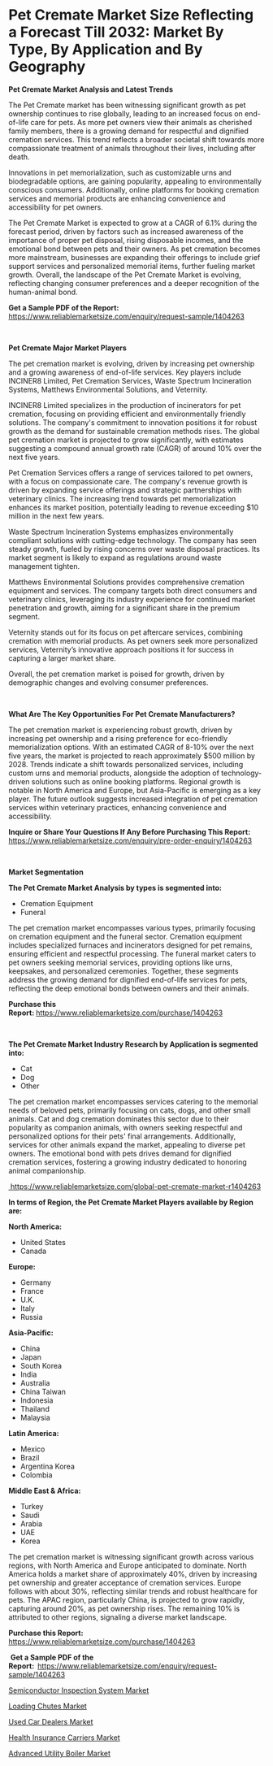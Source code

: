 <p><h1>Pet Cremate Market Size Reflecting a Forecast Till 2032: Market By Type, By Application and By Geography</h1></p><p><strong>Pet Cremate Market Analysis and Latest Trends</strong></p>
<p><p>The Pet Cremate market has been witnessing significant growth as pet ownership continues to rise globally, leading to an increased focus on end-of-life care for pets. As more pet owners view their animals as cherished family members, there is a growing demand for respectful and dignified cremation services. This trend reflects a broader societal shift towards more compassionate treatment of animals throughout their lives, including after death. </p><p>Innovations in pet memorialization, such as customizable urns and biodegradable options, are gaining popularity, appealing to environmentally conscious consumers. Additionally, online platforms for booking cremation services and memorial products are enhancing convenience and accessibility for pet owners. </p><p>The Pet Cremate Market is expected to grow at a CAGR of 6.1% during the forecast period, driven by factors such as increased awareness of the importance of proper pet disposal, rising disposable incomes, and the emotional bond between pets and their owners. As pet cremation becomes more mainstream, businesses are expanding their offerings to include grief support services and personalized memorial items, further fueling market growth. Overall, the landscape of the Pet Cremate Market is evolving, reflecting changing consumer preferences and a deeper recognition of the human-animal bond.</p></p>
<p><strong>Get a Sample PDF of the Report:&nbsp;</strong> <a href="https://www.reliablemarketsize.com/enquiry/request-sample/1404263?utm_campaign=2034&utm_medium=2&utm_source=Github&utm_content=ia&utm_term=28032025&utm_id=pet-cremate">https://www.reliablemarketsize.com/enquiry/request-sample/1404263</a></p>
<p>&nbsp;</p>
<p><strong>Pet Cremate Major Market Players</strong></p>
<p><p>The pet cremation market is evolving, driven by increasing pet ownership and a growing awareness of end-of-life services. Key players include INCINER8 Limited, Pet Cremation Services, Waste Spectrum Incineration Systems, Matthews Environmental Solutions, and Veternity.</p><p>INCINER8 Limited specializes in the production of incinerators for pet cremation, focusing on providing efficient and environmentally friendly solutions. The company's commitment to innovation positions it for robust growth as the demand for sustainable cremation methods rises. The global pet cremation market is projected to grow significantly, with estimates suggesting a compound annual growth rate (CAGR) of around 10% over the next five years.</p><p>Pet Cremation Services offers a range of services tailored to pet owners, with a focus on compassionate care. The company's revenue growth is driven by expanding service offerings and strategic partnerships with veterinary clinics. The increasing trend towards pet memorialization enhances its market position, potentially leading to revenue exceeding $10 million in the next few years.</p><p>Waste Spectrum Incineration Systems emphasizes environmentally compliant solutions with cutting-edge technology. The company has seen steady growth, fueled by rising concerns over waste disposal practices. Its market segment is likely to expand as regulations around waste management tighten.</p><p>Matthews Environmental Solutions provides comprehensive cremation equipment and services. The company targets both direct consumers and veterinary clinics, leveraging its industry experience for continued market penetration and growth, aiming for a significant share in the premium segment.</p><p>Veternity stands out for its focus on pet aftercare services, combining cremation with memorial products. As pet owners seek more personalized services, Veternity’s innovative approach positions it for success in capturing a larger market share. </p><p>Overall, the pet cremation market is poised for growth, driven by demographic changes and evolving consumer preferences.</p></p>
<p>&nbsp;</p>
<p><strong>What Are The Key Opportunities For Pet Cremate Manufacturers?</strong></p>
<p><p>The pet cremation market is experiencing robust growth, driven by increasing pet ownership and a rising preference for eco-friendly memorialization options. With an estimated CAGR of 8-10% over the next five years, the market is projected to reach approximately $500 million by 2028. Trends indicate a shift towards personalized services, including custom urns and memorial products, alongside the adoption of technology-driven solutions such as online booking platforms. Regional growth is notable in North America and Europe, but Asia-Pacific is emerging as a key player. The future outlook suggests increased integration of pet cremation services within veterinary practices, enhancing convenience and accessibility.</p></p>
<p><strong>Inquire or Share Your Questions If Any Before Purchasing This Report:</strong> <a href="https://www.reliablemarketsize.com/enquiry/pre-order-enquiry/1404263?utm_campaign=2034&utm_medium=2&utm_source=Github&utm_content=ia&utm_term=28032025&utm_id=pet-cremate">https://www.reliablemarketsize.com/enquiry/pre-order-enquiry/1404263</a></p>
<p>&nbsp;</p>
<p><strong>Market Segmentation</strong></p>
<p><strong>The Pet Cremate Market Analysis by types is segmented into:</strong></p>
<p><ul><li>Cremation Equipment</li><li>Funeral</li></ul></p>
<p><p>The pet cremation market encompasses various types, primarily focusing on cremation equipment and the funeral sector. Cremation equipment includes specialized furnaces and incinerators designed for pet remains, ensuring efficient and respectful processing. The funeral market caters to pet owners seeking memorial services, providing options like urns, keepsakes, and personalized ceremonies. Together, these segments address the growing demand for dignified end-of-life services for pets, reflecting the deep emotional bonds between owners and their animals.</p></p>
<p><strong>Purchase this Report:&nbsp;</strong><a href="https://www.reliablemarketsize.com/purchase/1404263?utm_campaign=2034&utm_medium=2&utm_source=Github&utm_content=ia&utm_term=28032025&utm_id=pet-cremate">https://www.reliablemarketsize.com/purchase/1404263</a></p>
<p>&nbsp;</p>
<p><strong>The Pet Cremate Market Industry Research by Application is segmented into:</strong></p>
<p><ul><li>Cat</li><li>Dog</li><li>Other</li></ul></p>
<p><p>The pet cremation market encompasses services catering to the memorial needs of beloved pets, primarily focusing on cats, dogs, and other small animals. Cat and dog cremation dominates this sector due to their popularity as companion animals, with owners seeking respectful and personalized options for their pets' final arrangements. Additionally, services for other animals expand the market, appealing to diverse pet owners. The emotional bond with pets drives demand for dignified cremation services, fostering a growing industry dedicated to honoring animal companionship.</p></p>
<p><a href="https://www.reliablemarketsize.com/global-pet-cremate-market-r1404263?utm_campaign=2034&utm_medium=2&utm_source=Github&utm_content=ia&utm_term=28032025&utm_id=pet-cremate">&nbsp;https://www.reliablemarketsize.com/global-pet-cremate-market-r1404263</a></p>
<p><strong>In terms of Region, the Pet Cremate Market Players available by Region are:</strong></p>
<p>
    <p> <strong> North America: </strong>
        <ul>
            <li>United States</li>
            <li>Canada</li>
        </ul>
        </p> 
    <p> <strong> Europe: </strong>
        <ul>
            <li>Germany</li>
            <li>France</li>
            <li>U.K.</li>
            <li>Italy</li>
            <li>Russia</li>
        </ul>
        </p> 
    <p> <strong> Asia-Pacific: </strong>
        <ul>
            <li>China</li>
            <li>Japan</li>
            <li>South Korea</li>
            <li>India</li>
            <li>Australia</li>
            <li>China Taiwan</li>
            <li>Indonesia</li>
            <li>Thailand</li>
            <li>Malaysia</li>
        </ul>
        </p> 
    <p> <strong> Latin America: </strong>
        <ul>
            <li>Mexico</li>
            <li>Brazil</li>
            <li>Argentina Korea</li>
            <li>Colombia</li>
        </ul>
        </p> 
    <p> <strong> Middle East & Africa: </strong>
        <ul>
            <li>Turkey</li>
            <li>Saudi</li>
            <li>Arabia</li>
            <li>UAE</li>
            <li>Korea</li>
        </ul>
    </p>
    </p>
<p><p>The pet cremation market is witnessing significant growth across various regions, with North America and Europe anticipated to dominate. North America holds a market share of approximately 40%, driven by increasing pet ownership and greater acceptance of cremation services. Europe follows with about 30%, reflecting similar trends and robust healthcare for pets. The APAC region, particularly China, is projected to grow rapidly, capturing around 20%, as pet ownership rises. The remaining 10% is attributed to other regions, signaling a diverse market landscape.</p></p>
<p><strong>Purchase this Report: </strong><a href="https://www.reliablemarketsize.com/purchase/1404263?utm_campaign=2034&utm_medium=2&utm_source=Github&utm_content=ia&utm_term=28032025&utm_id=pet-cremate">https://www.reliablemarketsize.com/purchase/1404263</a></p>
<p>&nbsp;<strong>Get a Sample PDF of the Report:&nbsp;&nbsp;</strong><a href="https://www.reliablemarketsize.com/enquiry/request-sample/1404263?utm_campaign=2034&utm_medium=2&utm_source=Github&utm_content=ia&utm_term=28032025&utm_id=pet-cremate">https://www.reliablemarketsize.com/enquiry/request-sample/1404263</a></p>
<p><strong></strong></p>
<p><p><a href="https://www.linkedin.com/pulse/research-report-analysis-semiconductor-inspection-system-xtgwe?utm_campaign=2034&utm_medium=2&utm_source=Github&utm_content=ia&utm_term=28032025&utm_id=pet-cremate">Semiconductor Inspection System Market</a></p><p><a href="https://www.linkedin.com/pulse/loading-chutes-market-overview-forecasted-112-cagr-growth-mhlue?utm_campaign=2034&utm_medium=2&utm_source=Github&utm_content=ia&utm_term=28032025&utm_id=pet-cremate">Loading Chutes Market</a></p><p><a href="https://github.com/kocssequen/Market-Research-Report-List-1/blob/main/used-car-dealers-market.md?utm_campaign=2034&utm_medium=2&utm_source=Github&utm_content=ia&utm_term=28032025&utm_id=pet-cremate">Used Car Dealers Market</a></p><p><a href="https://github.com/chlihakwatsi/Market-Research-Report-List-1/blob/main/health-insurance-carriers-market.md?utm_campaign=2034&utm_medium=2&utm_source=Github&utm_content=ia&utm_term=28032025&utm_id=pet-cremate">Health Insurance Carriers Market</a></p><p><a href="https://www.linkedin.com/pulse/advanced-utility-boiler-market-growth-study-examines-trajectory-nx0ye?utm_campaign=2034&utm_medium=2&utm_source=Github&utm_content=ia&utm_term=28032025&utm_id=pet-cremate">Advanced Utility Boiler Market</a></p></p>